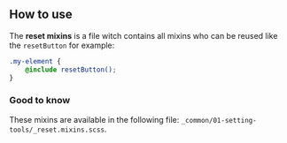 ## How to use

The **reset mixins** is a file witch contains all mixins who can be reused like the `resetButton` for example:

```scss
.my-element {
    @include resetButton();
}
```

### Good to know

These mixins are available in the following file: `_common/01-setting-tools/_reset.mixins.scss`.

